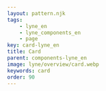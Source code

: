 ```yaml
---
layout: pattern.njk
tags: 
    - lyne_en
    - lyne_components_en
    - page
key: card-lyne_en
title: Card
parent: components-lyne_en
image: lyne/overview/card.webp
keywords: card
order: 90
---
```

